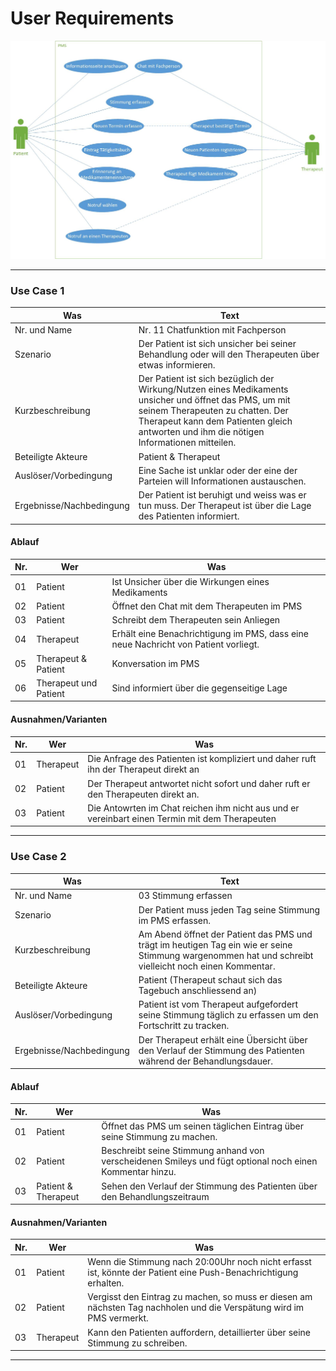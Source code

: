 # User Requirements

![UseCases](resources/04_user_requirements_definition.jpg "Use Cases")

***

### Use Case 1

Was | Text
-----|--------
Nr. und Name | Nr. 11 Chatfunktion mit Fachperson
Szenario | Der Patient ist sich unsicher bei seiner Behandlung oder will den Therapeuten über etwas informieren.
Kurzbeschreibung | Der Patient ist sich bezüglich der Wirkung/Nutzen eines Medikaments unsicher und öffnet das PMS, um mit seinem Therapeuten zu chatten. Der Therapeut kann dem Patienten gleich antworten und ihm die nötigen Informationen mitteilen.
Beteiligte Akteure | Patient & Therapeut
Auslöser/Vorbedingung | Eine Sache ist unklar oder der eine der Parteien will Informationen austauschen.
Ergebnisse/Nachbedingung | Der Patient ist beruhigt und weiss was er tun muss. Der Therapeut ist über die Lage des Patienten informiert.

#### Ablauf

Nr. | Wer | Was
-----|--------|--------
01 | Patient | Ist Unsicher über die Wirkungen eines Medikaments
02 | Patient | Öffnet den Chat mit dem Therapeuten im PMS
03 | Patient | Schreibt dem Therapeuten sein Anliegen
04 | Therapeut | Erhält eine Benachrichtigung im PMS, dass eine neue Nachricht von Patient vorliegt.
05 | Therapeut & Patient | Konversation im PMS
06 | Therapeut und Patient| Sind informiert über die gegenseitige Lage

#### Ausnahmen/Varianten

Nr. | Wer | Was
-----|--------|--------
01 | Therapeut | Die Anfrage des Patienten ist kompliziert und daher ruft ihn der Therapeut direkt an
02 | Patient | Der Therapeut antwortet nicht sofort und daher ruft er den Therapeuten direkt an.
03 | Patient | Die Antowrten im Chat reichen ihm nicht aus und er vereinbart einen Termin mit dem Therapeuten

***

### Use Case 2

Was | Text
-----|--------
Nr. und Name | 03 Stimmung erfassen
Szenario | Der Patient muss jeden Tag seine Stimmung im PMS erfassen.
Kurzbeschreibung | Am Abend öffnet der Patient das PMS und trägt im heutigen Tag ein wie er seine Stimmung wargenommen hat und schreibt vielleicht noch einen Kommentar.
Beteiligte Akteure | Patient (Therapeut schaut sich das Tagebuch anschliessend an)
Auslöser/Vorbedingung | Patient ist vom Therapeut aufgefordert seine Stimmung täglich zu erfassen um den Fortschritt zu tracken.
Ergebnisse/Nachbedingung | Der Therapeut erhält eine Übersicht über den Verlauf der Stimmung des Patienten während der Behandlungsdauer.

#### Ablauf

Nr. | Wer | Was
-----|--------|--------
01 | Patient | Öffnet das PMS um seinen täglichen Eintrag über seine Stimmung zu machen.
02 | Patient | Beschreibt seine Stimmung anhand von verscheidenen Smileys und fügt optional noch einen Kommentar hinzu.
03 | Patient & Therapeut | Sehen den Verlauf der Stimmung des Patienten über den Behandlungszeitraum

#### Ausnahmen/Varianten

Nr. | Wer | Was
-----|--------|--------
01 | Patient | Wenn die Stimmung nach 20:00Uhr noch nicht erfasst ist, könnte der Patient eine Push-Benachrichtigung erhalten.
02 | Patient | Vergisst den Eintrag zu machen, so muss er diesen am nächsten Tag nachholen und die Verspätung wird im PMS vermerkt.
03 | Therapeut | Kann den Patienten auffordern, detaillierter über seine Stimmung zu schreiben.

***